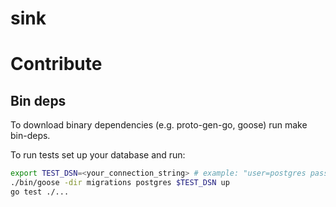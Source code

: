 # sink

# Contribute

## Bin deps

To download binary dependencies (e.g. proto-gen-go, goose) run make bin-deps.

To run tests set up your database and run:

```bash
export TEST_DSN=<your_connection_string> # example: "user=postgres password=postgres database=go-sink-db sslmode=disable"
./bin/goose -dir migrations postgres $TEST_DSN up
go test ./...
``` 
